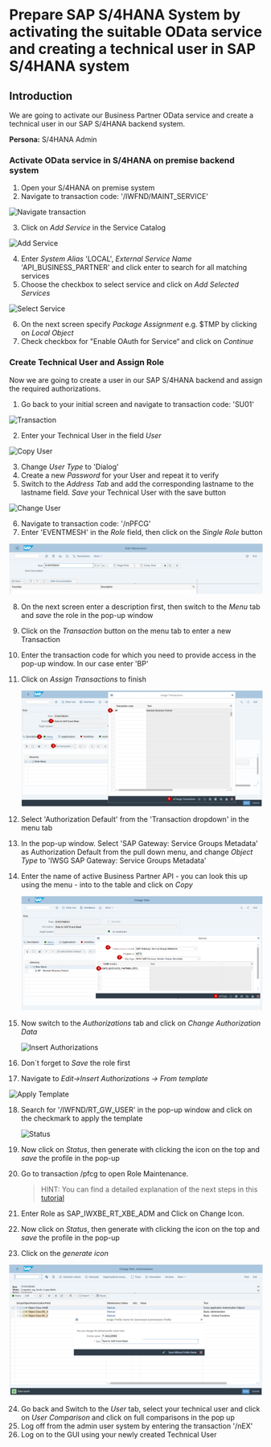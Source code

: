 # Prepare SAP S/4HANA System by activating the suitable OData service and creating a technical user in SAP S/4HANA system 

## Introduction

We are going to activate our Business Partner OData service and create a technical user in our SAP S/4HANA backend system.

**Persona:** S/4HANA Admin

### Activate OData service in S/4HANA on premise backend system

1.	Open your S/4HANA on premise system
2.	Navigate to transaction code: '/IWFND/MAINT_SERVICE'

   ![Navigate transaction](./images/configure-oData-Service-1.png)

3.	Click on *Add Service* in the Service Catalog

   ![Add Service](./images/configure-oData-Service-2.png)

4.	Enter *System Alias* 'LOCAL',  *External Service Name* 'API_BUSINESS_PARTNER' and click enter to search for all matching services
5.	Choose the checkbox to select service and click on *Add Selected Services*

   ![Select Service](./images/configure-odata-Service-3.png)
   
6.	On the next screen specify *Package Assignment* e.g. $TMP by clicking on *Local Object*
7.	Check checkbox for "Enable OAuth for Service“ and click on *Continue*

   
### Create Technical User and Assign Role

Now we are going to create a user in our SAP S/4HANA backend and assign the required authorizations. 

1.	Go back to your initial screen and navigate to transaction code: 'SU01'

   ![Transaction](./images/configure-oData-Service-5.png)
   
2.	Enter your Technical User in the field *User*

   ![Copy User](./images/configure-oData-Service-6.png)
   
3.	Change *User Type* to 'Dialog'
4.	Create a new *Password* for your User and repeat it to verify
6.	Switch to the *Address Tab* and add the corresponding lastname to the lastname field. *Save* your Technical User with the save button

   ![Change User](./images/configure-oData-Service-7.png)

6.	Navigate to transaction code: '/nPFCG'
7.	Enter 'EVENTMESH' in the *Role* field, then click on the *Single Role* button

 ![Assign Transaction](./images/configure-oData-Service-8.png)

8.	On the next screen enter a description first, then switch to the *Menu* tab and *save* the role in the pop-up window
9.	Click on the *Transaction* button on the menu tab to enter a new Transaction
10.	Enter the transaction code for which you need to provide access in the pop-up window. In our case enter 'BP'
11.	Click on *Assign Transactions* to finish

     ![Business Partner](./images/configure-oData-Service-9.png)
   
12.	Select 'Authorization Default' from the 'Transaction dropdown' in the menu tab
13.	In the pop-up window. Select 'SAP Gateway: Service Groups Metadata' as Authorization Default from the pull down menu, and change *Object Type* to 'IWSG SAP Gateway: Service Groups Metadata'
14.	 Enter the name of active Business Partner API - you can look this up using the menu - into to the table and click on *Copy*
   
      ![Change Authorizations](./images/configure-oData-Service-10.png)
   
15.	Now switch to the *Authorizations* tab and click on *Change Authorization Data* 

    ![Insert Authorizations](./images/configure-oData-Service-12.png)
   
16.	Don´t forget to *Save* the role first
17.	Navigate to *Edit->Insert Authorizations -> From template*

![Apply Template](./images/configure-oData-Service-14.png)

18.	Search for '/IWFND/RT_GW_USER' in the pop-up window and click on the checkmark to apply the template

      ![Status](./images/configure-oData-Service-15.png)
19.	Now click on *Status*, then generate with clicking the icon on the top and *save* the profile in the pop-up

20.	Go to transaction /pfcg to open Role Maintenance. 
      > HINT: You can find a detailed explanation of the next steps in this [tutorial](https://pages.github.tools.sap/CPES/CPAppDevelopment-dev/S4HANA_event_setup_2020/)
   
21.	Enter Role as SAP_IWXBE_RT_XBE_ADM and Click on Change Icon.
22.	Now click on *Status*, then generate with clicking the icon on the top and *save* the profile in the pop-up
23.	Click on the *generate icon*

   ![Generate Icon](./images/configure-oData-Service-16.png)
   
24.	Go back and Switch to the *User* tab, select your technical user and click on *User Comparison* and click on full comparisons in the pop up   
25.	Log off from the admin user system by entering the transaction '/nEX'
26.	Log on to the GUI using your newly created Technical User

